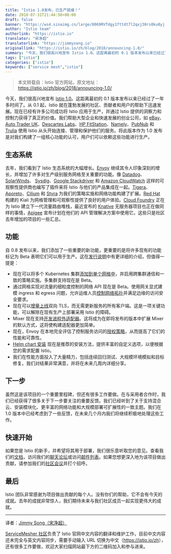 ```yaml
---
title: "Istio 1.0发布，已生产就绪！"
date: 2018-07-31T21:44:58+08:00
draft: false
banner: "https://ws4.sinaimg.cn/large/0069RVTdgy1fttdt7l2qxj30rs0ku0yj.jpg"
author: "Istio team"
authorlink: "https://istio.io"
translator: "宋净超"
translatorlink: "https://jimmysong.io"
originallink: "https://istio.io/zh/blog/2018/announcing-1.0/"
summary: "今天，我们很高兴地宣布 Istio 1.0。这距离最初的 0.1 版本发布以来已经过了一年多时间了。从 0.1 起，Istio 就在蓬勃发展的社区、贡献者和用户的帮助下迅速发展。现在已经有许多公司成功将 Istio 应用于生产，并通过 Istio 提供的洞察力和控制力获得了真正的价值。"
tags: ["istio"]
categories: ["istio"]
keywords: ["service mesh","istio"]
---
```


> 本文转载自：Istio 官方网站，原文地址：https://istio.io/zh/blog/2018/announcing-1.0/

今天，我们很高兴地宣布 [Istio 1.0](https://istio.io/zh/about/notes/1.0)。这距离最初的 0.1 版本发布以来已经过了一年多时间了。从 0.1 起，Istio 就在蓬勃发展的社区、贡献者和用户的帮助下迅速发展。现在已经有许多公司成功将 Istio 应用于生产，并通过 Istio 提供的洞察力和控制力获得了真正的价值。我们帮助大型企业和快速发展的创业公司，如 [eBay](https://www.ebay.com/)、[Auto Trader UK](https://www.autotrader.co.uk/)、[Descartes Labs](http://www.descarteslabs.com/)、[HP FitStation](https://www.fitstation.com/)、[Namely](https://www.namely.com/)、[PubNub](https://www.pubnub.com/) 和 [Trulia](https://www.trulia.com/) 使用 Istio 从头开始连接、管理和保护他们的服务。将此版本作为 1.0 发布是对我们构建了一组核心功能的认可，用户们可以依赖这些功能进行生产。

## 生态系统

去年，我们看到了 Istio 生态系统的大幅增长。[Envoy](https://www.envoyproxy.io/) 继续其令人印象深刻的增长，并增加了许多对生产级别服务网格至关重要的功能。像 [Datadog](https://www.datadoghq.com/)、
[SolarWinds](https://www.solarwinds.com/)、 [Sysdig](https://sysdig.com/blog/monitor-istio/)、[Google Stackdriver](https://cloud.google.com/stackdriver/) 和 [Amazon CloudWatch](https://aws.amazon.com/cloudwatch/) 这样的可观察性提供商也编写了插件来将 Istio 与他们的产品集成在一起。[Tigera](https://www.tigera.io/resources/using-network-policy-concert-istio-2/)、[Aporeto](https://www.aporeto.com/)、[Cilium](https://cilium.io/)
和 [Styra](https://styra.com/) 为我们的策略实施和网络功能构建了扩展。[Red Hat](https://www.redhat.com/en) 构建的 Kiali 为网格管理和可观察性提供了良好的用户体验。[Cloud Foundry](https://www.cloudfoundry.org/) 正在为 Istio 建立下一代流量路由堆栈，最近宣布的 [Knative](https://github.com/knative/docs) 无服务器项目也正在做同样的事情，[Apigee](https://apigee.com/) 宣布计划在他们的 API 管理解决方案中使用它。这些只是社区去年增加的项目的一些汇总。

## 功能

自 0.8 发布以来，我们添加了一些重要的新功能，更重要的是将许多现有的功能标记为 Beta 表明它们可以用于生产。这在[发行说明](https://istio.io/zh/about/notes/1.0/)中有更详细的介绍，但值得一提是：

- 现在可以将多个 Kubernetes 集群[添加到单个网格中](https://istio.io/zh/docs/setup/kubernetes/multicluster-install)，并启用跨集群通信和一致的策略实施。多集群支持现在是 Beta。
- 通过网格实现对流量的细粒度控制的网络 API 现在是 Beta。使用网关显式建模 ingress 和 egress 问题，允许运维人员[控制网络拓扑](https://istio.io/zh/blog/2018/v1alpha3-routing/)并满足边缘的访问安全要求。
- 现在可以[增量上线](https://istio.io/zh/docs/tasks/security/mtls-migration)双向 TLS，而无需更新服务的所有客户端。这是一项关键功能，可以解除在现有生产上部署采用 Istio 的障碍。
- Mixer 现在支持[开发进程外适配器](https://github.com/istio/istio/wiki/Out-Of-Process-gRPC-Adapter-Dev-Guide)。这将成为在即将发布的版本中扩展 Mixer 的默认方式，这将使构建适配器更加简单。
- 现在，Envoy 在本地完全评估了控制服务访问的[授权策略](https://istio.io/zh/docs/concepts/security/#认证)，从而提高了它们的性能和可靠性。
- [Helm chart 安装](https://istio.io/zh/docs/setup/kubernetes/helm-install/) 现在是推荐的安装方法，提供丰富的自定义选项，以便根据您的需求配置 Istio。
- 我们在性能方面投入了大量精力，包括连续回归测试、大规模环境模拟和目标修复。我们对结果非常满意，并将在未来几周内详细分享。

## 下一步

虽然这是该项目的一个重要里程碑，但还有很多工作要做。在与采用者合作时，我们已经获得了很多关于下一步要关注的重要反馈。我们已经听到了关于支持混合云、安装模块化、更丰富的网络功能和大规模部署可扩展性的一致主题。我们在 1.0 版本中已经考虑到了一些反馈，在未来几个月内我们将继续积极地处理这些工作。

## 快速开始

如果您是 Istio 的新手，并希望将其用于部署，我们很乐意听取您的意见。查看我们的[文档](https://istio.io/zh/docs/)，访问我们的[聊天论坛](https://istio.rocket.chat)或访问[邮件列表](https://groups.google.com/forum/#!forum/istio-dev)。如果您想更深入地为该项目做出贡献，请参加我们的[社区会议](https://istio.io/zh/about/community)并打个招呼。

## 最后

Istio 团队非常感谢为项目做出贡献的每个人。没有你们的帮助，它不会有今天的成就。去年的成就非常惊人，我们期待未来与我们社区成员一起实现更伟大的成就。

---

译者：[Jimmy Song（宋净超）](https://jimmysong.io)

[ServiceMesher 社区](https://www.servicemesher.com)负责了 Istio 官网中文内容的翻译和维护工作，目前中文内容还未完全与英文内容同步，需要手动输入 URL 切换为中文（<https://istio.io/zh>），还有很多工作要做，欢迎大家扫描网站最下方的二维码加入和参与进来。